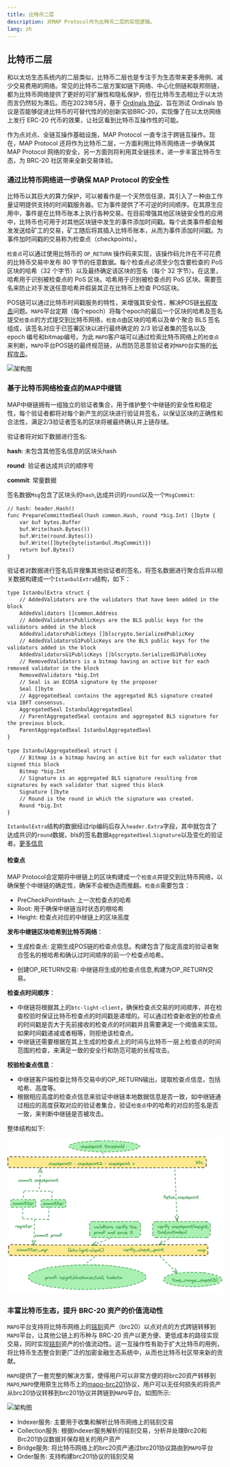 ```yaml
---
title: 比特币二层
description: 对MAP Protocol作为比特币二层的实现逻辑。
lang: zh
---
```




## 比特币二层

和以太坊生态系统内的二层类似，比特币二层也是专注于为生态带来更多用例、减少交易费用的网络。常见的比特币二层方案如链下网络、中心化侧链和联邦侧链，都为比特币网络提供了更好的可扩展性和隐私保护，但在比特币生态相比于以太坊而言仍然较为滞后。而在2023年5月，基于 [Ordinals 协议](https://docs.ordinals.com/)、旨在测试 Ordinals 协议是否能够促进比特币的可替代性的的创新实验BRC-20，实现像了在以太坊网络上发行 ERC-20 代币的效果，让社区看到比特币互操作性的可能。

作为点对点、全链互操作基础设施，MAP Protocol 一直专注于跨链互操作。现在，MAP Protocol 还将作为比特币二层，一方面利用比特币网络进一步确保其 MAP Protocol 网络的安全，另一方面则将利用其全链技术，进一步丰富比特币生态，为 BRC-20 社区带来全新交易体验。


### 通过比特币网络进一步确保 MAP Protocol 的安全性

比特币以其巨大的算力保护，可以被看作是一个天然信任源，其引入了一种由工作量证明提供支持的时间戳服务器。它为事件提供了不可逆的时间顺序。在其原生应用中，事件是在比特币账本上执行各种交易。在目前增强其他区块链安全性的应用中，比特币也可用于对其他区块链中发生的事件添加时间戳。每个此类事件都会触发发送给矿工的交易，矿工随后将其插入比特币账本，从而为事件添加时间戳。为事件加时间戳的交易称为检查点（checkpoints）。

`检查点`可以通过使用比特币的 `OP_RETURN`  操作码来实现，该操作码允许在不可花费的比特币交易中发布 80 字节的任意数据。每个检查点必须至少包含要检查的 PoS 区块的哈希（32 个字节）以及最终确定该区块的签名（每个 32 字节）。在这里，哈希用于识别被检查点的 PoS 区块。哈希用于识别被检查点的 PoS 区块。需要签名来防止对手发送任意哈希并假装其正在比特币上检查 POS区块。

POS链可以通过比特币时间戳服务的特性，来增强其安全性，解决POS链[长程攻击](https://medium.com/@abhisharm/understanding-proof-of-stake-through-its-flaws-part-3-long-range-attacks-672a3d413501)问题。`MAPO`平台定期（每个epoch）将每个epoch的最后一个区块的哈希及签名提交`检查点`的方式提交到比特币网络，`检查点`由区块的哈希以及单个聚合 BLS 签名‌组成，该签名对应于已签署区块以进行最终确定的 2/3 验证者集的签名以及 epoch 编号和bitmap编号。为此 `MAPO`客户端可以通过检索比特币网络上的`检查点`来判断，`MAPO`平台POS链的最终规范链，从而防范恶意验证者对`MAPO`台实施的[长程攻击](https://medium.com/@abhisharm/understanding-proof-of-stake-through-its-flaws-part-3-long-range-attacks-672a3d413501)。

![架构图](./frame1.png) 

### 基于比特币网络检查点的MAP中继链

MAP中继链拥有一组独立的验证者集合，用于维护整个中继链的安全性和稳定性，每个验证者都将对每个新产生的区块进行验证并签名，以保证区块的正确性和合法性，满足2/3验证者签名的区块将被最终确认并上链存储。

验证者将对如下数据进行签名:

**hash**: 未包含其他签名信息的区块头hash

**round**: 验证者达成共识的顺序号

**commit**: 常量数据

签名数据`Msg`包含了区块头的`hash`,达成共识的`round`以及一个`MsgCommit`:

```golang
// hash: header.Hash()
func PrepareCommittedSeal(hash common.Hash, round *big.Int) []byte {
	var buf bytes.Buffer
	buf.Write(hash.Bytes())
	buf.Write(round.Bytes())
	buf.Write([]byte{byte(istanbul.MsgCommit)})
	return buf.Bytes()
}
```

验证者对数据进行签名后并搜集其他验证者的签名，将签名数据进行聚合后并以相关数据构建成一个`IstanbulExtra`结构，如下：

```golang
type IstanbulExtra struct {
	// AddedValidators are the validators that have been added in the block
	AddedValidators []common.Address
	// AddedValidatorsPublicKeys are the BLS public keys for the validators added in the block
	AddedValidatorsPublicKeys []blscrypto.SerializedPublicKey
	// AddedValidatorsG1PublicKeys are the BLS public keys for the validators added in the block
	AddedValidatorsG1PublicKeys []blscrypto.SerializedG1PublicKey
	// RemovedValidators is a bitmap having an active bit for each removed validator in the block
	RemovedValidators *big.Int
	// Seal is an ECDSA signature by the proposer
	Seal []byte
	// AggregatedSeal contains the aggregated BLS signature created via IBFT consensus.
	AggregatedSeal IstanbulAggregatedSeal
	// ParentAggregatedSeal contains and aggregated BLS signature for the previous block.
	ParentAggregatedSeal IstanbulAggregatedSeal
}

type IstanbulAggregatedSeal struct {
	// Bitmap is a bitmap having an active bit for each validator that signed this block
	Bitmap *big.Int
	// Signature is an aggregated BLS signature resulting from signatures by each validator that signed this block
	Signature []byte
	// Round is the round in which the signature was created.
	Round *big.Int
}
```

`IstanbulExtra`结构的数据经过rlp编码后存入`header.Extra`字段，其中就包含了达成共识的`round`数据，bls的签名数据`AggregatedSeal`.`Signature`以及变化的验证者。[更多信息](https://docs.mapprotocol.io/develop/map-relay-chain/consensus/aggregatedseal)

#### 检查点

MAP Protocol会定期将中继链上的区块构建成一个`检查点`并提交到比特币网络，以确保整个中继链的确定性，确保不会被伪造而推翻。`检查点`需要包含：

+ PreCheckPointHash: 上一次检查点的哈希
+ Root: 用于确保中继链当时状态的根哈希
+ Height: 检查点对应的中继链上的区块高度

**发布中继链区块哈希到比特币网络**：

+ 生成检查点: 定期生成POS链的检查点信息。构建包含了指定高度的验证者聚合签名的根哈希和确认过时间顺序的前一个检查点哈希。

+ 创建OP_RETURN交易: 中继链将生成的检查点信息,构建为OP_RETURN交易。


**检查点时间顺序**：

+ 中继链将根据其上的`btc-light-client`，确保检查点交易的时间顺序，并在检查校验时保证比特币检查点的时间戳是递增的。可以通过检查新收到的检查点的时间戳是否大于先前接收的检查点的时间戳并且需要满足一个阈值来实现。如果时间戳递减或者相等，则拒绝该检查点。
+ 中继链还需要根据在其上生成的检查点上的时间与比特币一层上检查点的时间范围的检查，来满足一致的安全行和防范可能的长程攻击。
  

**校验检查点信息**：

+ 中继链客户端检查比特币交易中的OP_RETURN输出，提取检查点信息，包括哈希、高度等。
+ 根据相应高度的检查点信息来验证中继链本地数据信息是否一致，如中继链通过相应的高度获取对应的验证者集合，验证`检查点`中的哈希的对应的签名是否一致，来判断中继链是否被攻击。

整体结构如下: 

![架构图](./frame4.jpg) 


### 丰富比特币生态，提升 BRC-20 资产的价值流动性

`MAPO`平台支持将比特币网络上的[铭刻](https://docs.ordinals.com/inscriptions.html)资产（brc20）以点对点的方式跨链转移到`MAPO`平台，让其他公链上的币种与 BRC-20 资产以更方便、更低成本的路径实现交易，同时实现[铭刻](https://docs.ordinals.com/inscriptions.html)资产的价值流动性。这一互操作性有助于扩大比特币的用例，将比特币生态整合到更广泛的加密金融生态系统中，从而也比特币社区带来新的贡献。

`MAPO`提供了一套完整的解决方案，使得用户可以非常方便的将brc20资产转移到`MAPO`,`MAPO`使用原生比特币上的[mapo-brc201](./brc201.md)协议，用户可以无任何损失的将资产从brc20协议转移到brc201协议并跨链到`MAPO`平台。如图所示:

![架构图](./frame2.png) 

+ Indexer服务: 主要用于收集和解析比特币网络上的铭刻交易
+ Collection服务: 根据Indexer服务解析的铭刻交易，分析并处理Brc20和Brc201协议数据并保存相关的用户资产
+ Bridge服务: 将比特币网络上的brc20资产通过brc201协议路由到`MAPO`平台
+ Order服务: 支持构建brc201协议的铭刻交易


